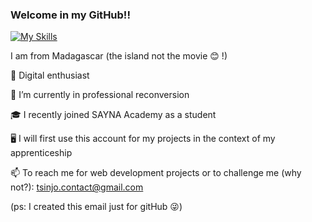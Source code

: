 ### Welcome in my GitHub!! 

[![My Skills](https://skillicons.dev/icons?i=html,css,js,bash,latex,linux,md,py,r)](https://skillicons.dev)

I am from Madagascar (the island not the movie 😊 !)

📱 Digital enthusiast

🌱 I’m currently in professional reconversion  

🎓 I recently joined SAYNA Academy as a student

🖥️ I will first use this account for my projects in the context of my apprenticeship

📫 To reach me for web development projects or to challenge me (why not?): tsinjo.contact@gmail.com

(ps: I created this email just for gitHub 😜)
